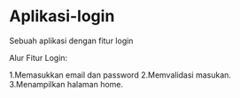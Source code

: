 # Aplikasi-login
Sebuah aplikasi dengan fitur login

Alur Fitur Login:

1.Memasukkan email dan password
2.Memvalidasi masukan.
3.Menampilkan halaman home.
